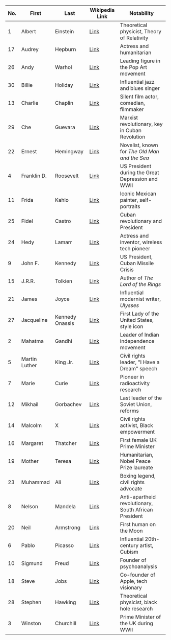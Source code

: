 | **No.** | **First**      | **Last**                       | **Wikipedia Link**                                    | **Notability**                             |
|---------|-----------------|--------------------------------|-------------------------------------------------------|--------------------------------------------|
| 1       | Albert          | Einstein                      | [Link](https://en.wikipedia.org/wiki/Albert_Einstein) | Theoretical physicist, Theory of Relativity |
| 17      | Audrey          | Hepburn                       | [Link](https://en.wikipedia.org/wiki/Audrey_Hepburn)  | Actress and humanitarian                  |
| 26      | Andy            | Warhol                        | [Link](https://en.wikipedia.org/wiki/Andy_Warhol)     | Leading figure in the Pop Art movement    |
| 30      | Billie          | Holiday                       | [Link](https://en.wikipedia.org/wiki/Billie_Holiday)  | Influential jazz and blues singer         |
| 13      | Charlie         | Chaplin                       | [Link](https://en.wikipedia.org/wiki/Charlie_Chaplin) | Silent film actor, comedian, filmmaker    |
| 29      | Che             | Guevara                       | [Link](https://en.wikipedia.org/wiki/Che_Guevara)     | Marxist revolutionary, key in Cuban Revolution |
| 22      | Ernest          | Hemingway                     | [Link](https://en.wikipedia.org/wiki/Ernest_Hemingway) | Novelist, known for *The Old Man and the Sea* |
| 4       | Franklin D.     | Roosevelt                     | [Link](https://en.wikipedia.org/wiki/Franklin_D._Roosevelt) | US President during the Great Depression and WWII |
| 11      | Frida           | Kahlo                         | [Link](https://en.wikipedia.org/wiki/Frida_Kahlo)     | Iconic Mexican painter, self-portraits    |
| 25      | Fidel           | Castro                        | [Link](https://en.wikipedia.org/wiki/Fidel_Castro)    | Cuban revolutionary and President         |
| 24      | Hedy            | Lamarr                        | [Link](https://en.wikipedia.org/wiki/Hedy_Lamarr)     | Actress and inventor, wireless tech pioneer |
| 9       | John F.         | Kennedy                       | [Link](https://en.wikipedia.org/wiki/John_F._Kennedy) | US President, Cuban Missile Crisis        |
| 15      | J.R.R.          | Tolkien                       | [Link](https://en.wikipedia.org/wiki/J._R._R._Tolkien) | Author of *The Lord of the Rings*         |
| 21      | James           | Joyce                         | [Link](https://en.wikipedia.org/wiki/James_Joyce)     | Influential modernist writer, *Ulysses*   |
| 27      | Jacqueline      | Kennedy Onassis               | [Link](https://en.wikipedia.org/wiki/Jacqueline_Kennedy_Onassis) | First Lady of the United States, style icon |
| 2       | Mahatma         | Gandhi                        | [Link](https://en.wikipedia.org/wiki/Mahatma_Gandhi)  | Leader of Indian independence movement    |
| 5       | Martin Luther   | King Jr.                      | [Link](https://en.wikipedia.org/wiki/Martin_Luther_King_Jr.) | Civil rights leader, "I Have a Dream" speech |
| 7       | Marie           | Curie                         | [Link](https://en.wikipedia.org/wiki/Marie_Curie)     | Pioneer in radioactivity research         |
| 12      | Mikhail         | Gorbachev                     | [Link](https://en.wikipedia.org/wiki/Mikhail_Gorbachev) | Last leader of the Soviet Union, reforms  |
| 14      | Malcolm         | X                             | [Link](https://en.wikipedia.org/wiki/Malcolm_X)       | Civil rights activist, Black empowerment  |
| 16      | Margaret        | Thatcher                      | [Link](https://en.wikipedia.org/wiki/Margaret_Thatcher) | First female UK Prime Minister            |
| 19      | Mother          | Teresa                        | [Link](https://en.wikipedia.org/wiki/Mother_Teresa)   | Humanitarian, Nobel Peace Prize laureate  |
| 23      | Muhammad        | Ali                           | [Link](https://en.wikipedia.org/wiki/Muhammad_Ali)    | Boxing legend, civil rights advocate      |
| 8       | Nelson          | Mandela                       | [Link](https://en.wikipedia.org/wiki/Nelson_Mandela)  | Anti-apartheid revolutionary, South African President |
| 20      | Neil            | Armstrong                     | [Link](https://en.wikipedia.org/wiki/Neil_Armstrong)  | First human on the Moon                   |
| 6       | Pablo           | Picasso                       | [Link](https://en.wikipedia.org/wiki/Pablo_Picasso)   | Influential 20th-century artist, Cubism   |
| 10      | Sigmund         | Freud                         | [Link](https://en.wikipedia.org/wiki/Sigmund_Freud)   | Founder of psychoanalysis                 |
| 18      | Steve           | Jobs                          | [Link](https://en.wikipedia.org/wiki/Steve_Jobs)      | Co-founder of Apple, tech visionary       |
| 28      | Stephen         | Hawking                       | [Link](https://en.wikipedia.org/wiki/Stephen_Hawking) | Theoretical physicist, black hole research |
| 3       | Winston         | Churchill                     | [Link](https://en.wikipedia.org/wiki/Winston_Churchill) | Prime Minister of the UK during WWII       |
